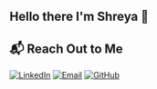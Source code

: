 ## Hello there I'm Shreya 🤗

## 📬 Reach Out to Me
[![LinkedIn](https://img.shields.io/badge/LinkedIn-%230077B5.svg?&logo=linkedin&logoColor=white)](www.linkedin.com/in/shreya-sanghamitra) 
[![Email](https://img.shields.io/badge/Email-D14836?logo=gmail&logoColor=white)](mailto:sanghapraju@yahoo.com) 
[![GitHub](https://img.shields.io/badge/GitHub-%23121011.svg?&logo=github&logoColor=white)](https://github.com/shreyasanghamitra) 
<!--
**sanghapraju/sanghapraju** is a ✨ _special_ ✨ repository because its `README.md` (this file) appears on your GitHub profile.

Here are some ideas to get you started:

- 🔭 I’m currently working on ...
- 🌱 I’m currently learning ...
- 👯 I’m looking to collaborate on ...
- 🤔 I’m looking for help with ...
- 💬 Ask me about ...
- 📫 How to reach me: ...
- 😄 Pronouns: ...
- ⚡ Fun fact: ...
-->
